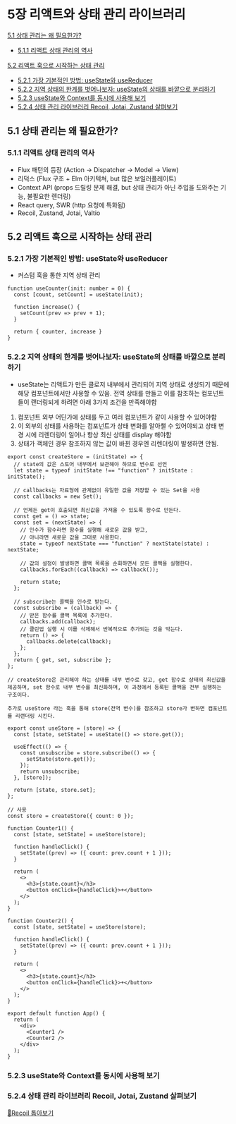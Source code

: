 # 5장 리액트와 상태 관리 라이브러리

[5.1 상태 관리는 왜 필요한가?](#51-상태-관리는-왜-필요한가)

- [5.1.1 리액트 상태 관리의 역사](#511-리액트-상태-관리의-역사)

[5.2 리액트 훅으로 시작하는 상태 관리](#52-리액트-훅으로-시작하는-상태-관리)

- [5.2.1 가장 기본적인 방법: useState와 useReducer](#521-가장-기본적인-방법-usestate와-usereducer)
- [5.2.2 지역 상태의 한계를 벗어나보자: useState의 상태를 바깥으로 분리하기](#522-지역-상태의-한계를-벗어나보자-usestate의-상태를-바깥으로-분리하기)
- [5.2.3 useState와 Context를 동시에 사용해 보기](#523-usestate와-context를-동시에-사용해-보기)
- [5.2.4 상태 관리 라이브러리 Recoil, Jotai, Zustand 살펴보기](#524-상태-관리-라이브러리-recoil-jotai-zustand-살펴보기)

## 5.1 상태 관리는 왜 필요한가?

### 5.1.1 리액트 상태 관리의 역사

- Flux 패턴의 등장 (Action -> Dispatcher -> Model -> View)
- 리덕스 (Flux 구조 + Elm 아키텍쳐, but 많은 보일러플레이트)
- Context API (props 드릴링 문제 해결, but 상태 관리가 아닌 주입을 도와주는 기능, 불필요한 렌더링)
- React query, SWR (http 요청에 특화됨)
- Recoil, Zustand, Jotai, Valtio

## 5.2 리액트 훅으로 시작하는 상태 관리

### 5.2.1 가장 기본적인 방법: useState와 useReducer

- 커스텀 훅을 통한 지역 상태 관리

```
function useCounter(init: number = 0) {
  const [count, setCount] = useState(init);

  function increase() {
    setCount(prev => prev + 1);
  }

  return { counter, increase }
}
```

### 5.2.2 지역 상태의 한계를 벗어나보자: useState의 상태를 바깥으로 분리하기

- useState는 리액트가 만든 클로저 내부에서 관리되어 지역 상태로 생성되기 때문에 해당 컴포넌트에서만 사용할 수 있음. 전역 상태를 만들고 이를 참조하는 컴포넌트들이 랜더링되게 하려면 아래 3가지 조건을 만족해야함

1. 컴포넌트 외부 어딘가에 상태를 두고 여러 컴포넌트가 같이 사용할 수 있어야함
2. 이 외부의 상태를 사용하는 컴포넌트가 상태 변화를 알아챌 수 있어야되고 상태 변경 시에 리렌더링이 일어나 항상 최신 상태를 display 해야함
3. 상태가 객체인 경우 참조하지 않는 값이 바뀐 경우엔 리렌더링이 발생하면 안됨.

```
export const createStore = (initState) => {
  // state의 값은 스토어 내부에서 보관해야 하므로 변수로 선언
  let state = typeof initState !== "function" ? initState : initState();

  // callbacks는 자료형에 관계없이 유일한 값을 저장할 수 있는 Set을 사용
  const callbacks = new Set();

  // 언제든 get이 호출되면 최신값을 가져올 수 있도록 함수로 만든다.
  const get = () => state;
  const set = (nextState) => {
    // 인수가 함수라면 함수를 실행해 새로운 값을 받고,
    // 아니라면 새로운 값을 그대로 사용한다.
    state = typeof nextState === "function" ? nextState(state) : nextState;

    // 값의 설정이 발생하면 콜백 목록을 순회하면서 모든 콜백을 실행한다.
    callbacks.forEach((callback) => callback());

    return state;
  };

  // subscribe는 콜백을 인수로 받는다.
  const subscribe = (callback) => {
    // 받은 함수를 콜백 목록에 추가한다.
    callbacks.add(callback);
    // 클린업 실행 시 이를 삭제해서 반복적으로 추가되는 것을 막는다.
    return () => {
      callbacks.delete(callback);
    };
  };
  return { get, set, subscribe };
};

// createStore은 관리해야 하는 상태를 내부 변수로 갖고, get 함수로 상태의 최신값을 제공하며, set 함수로 내부 변수를 최신화하며, 이 과정에서 등록된 콜백을 전부 실행하는 구조이다.

추가로 useStore 라는 훅을 통해 store(전역 변수)를 참조하고 store가 변하면 컴포넌트를 리랜더링 시킨다.

export const useStore = (store) => {
  const [state, setState] = useState(() => store.get());

  useEffect(() => {
    const unsubscribe = store.subscribe(() => {
      setState(store.get());
    });
    return unsubscribe;
  }, [store]);

  return [state, store.set];
};

// 사용
const store = createStore({ count: 0 });

function Counter1() {
  const [state, setState] = useStore(store);

  function handleClick() {
    setState((prev) => ({ count: prev.count + 1 }));
  }

  return (
    <>
      <h3>{state.count}</h3>
      <button onClick={handleClick}>+</button>
    </>
  );
}

function Counter2() {
  const [state, setState] = useStore(store);

  function handleClick() {
    setState((prev) => ({ count: prev.count + 1 }));
  }

  return (
    <>
      <h3>{state.count}</h3>
      <button onClick={handleClick}>+</button>
    </>
  );
}

export default function App() {
  return (
    <div>
      <Counter1 />
      <Counter2 />
    </div>
  );
}

```

### 5.2.3 useState와 Context를 동시에 사용해 보기

### 5.2.4 상태 관리 라이브러리 Recoil, Jotai, Zustand 살펴보기

[🎈Recoil 톱아보기](https://fkawnltjsejdj.tistory.com/category/React)
